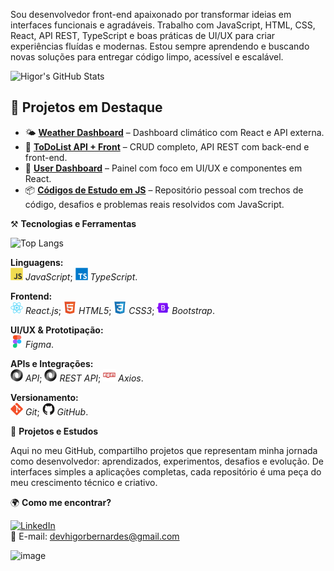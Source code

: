 Sou desenvolvedor front-end apaixonado por transformar ideias em interfaces funcionais e agradáveis. Trabalho com JavaScript, HTML, CSS, React, API REST, TypeScript e boas práticas de UI/UX para criar experiências fluídas e modernas. Estou sempre aprendendo e buscando novas soluções para entregar código limpo, acessível e escalável.

![Higor's GitHub Stats](https://github-readme-stats.vercel.app/api?username=HigorBernardesPNG&show_icons=true&theme=tokyonight)

## 🚀 Projetos em Destaque

- 🌤️ **[Weather Dashboard](https://weather-dashboard-kappa-hazel.vercel.app/)** – Dashboard climático com React e API externa.
- 🧾 **[ToDoList API + Front](https://github.com/HigorBernardesPNG/todoList)** – CRUD completo, API REST com back-end e front-end.
- 👤 **[User Dashboard](https://github.com/HigorBernardesPNG/userDashboard)** – Painel com foco em UI/UX e componentes em React.
- 📦 **[Códigos de Estudo em JS](https://github.com/HigorBernardesPNG/codigosEstudoJS)** – Repositório pessoal com trechos de código, desafios e problemas reais resolvidos com JavaScript.  

⚒️ **Tecnologias e Ferramentas**

![Top Langs](https://github-readme-stats.vercel.app/api/top-langs/?username=HigorBernardesPNG&layout=compact&theme=tokyonight)

**Linguagens:**  
<img src="https://raw.githubusercontent.com/devicons/devicon/master/icons/javascript/javascript-original.svg" width="20"/> *JavaScript*; <img src="https://raw.githubusercontent.com/devicons/devicon/master/icons/typescript/typescript-original.svg" width="20"/> *TypeScript*.

**Frontend:**  
<img src="https://raw.githubusercontent.com/devicons/devicon/master/icons/react/react-original.svg" width="20"/> *React.js*; <img src="https://raw.githubusercontent.com/devicons/devicon/master/icons/html5/html5-original.svg" width="20"/> *HTML5*; <img src="https://raw.githubusercontent.com/devicons/devicon/master/icons/css3/css3-original.svg" width="20"/> *CSS3*; <img src="https://raw.githubusercontent.com/devicons/devicon/master/icons/bootstrap/bootstrap-original.svg" width="20"/> *Bootstrap*.

**UI/UX & Prototipação:**  
<img src="https://raw.githubusercontent.com/devicons/devicon/master/icons/figma/figma-original.svg" width="20"/> *Figma*.

**APIs e Integrações:**  
<img src="https://raw.githubusercontent.com/devicons/devicon/master/icons/json/json-original.svg" width="20"/> *API*; <img src="https://raw.githubusercontent.com/devicons/devicon/master/icons/json/json-original.svg" width="20"/> *REST API*; <img src="https://raw.githubusercontent.com/devicons/devicon/master/icons/npm/npm-original-wordmark.svg" width="20"/> *Axios*.

**Versionamento:**  
<img src="https://raw.githubusercontent.com/devicons/devicon/master/icons/git/git-original.svg" width="20"/> *Git*; <img src="https://raw.githubusercontent.com/devicons/devicon/master/icons/github/github-original.svg" width="20"/> *GitHub*.


📌 **Projetos e Estudos**

Aqui no meu GitHub, compartilho projetos que representam minha jornada como desenvolvedor: aprendizados, experimentos, desafios e evolução. De interfaces simples a aplicações completas, cada repositório é uma peça do meu crescimento técnico e criativo.

🌍 **Como me encontrar?**
 
[![LinkedIn](https://img.shields.io/badge/LinkedIn-000?style=for-the-badge&logo=linkedin&logoColor=0A66C2)](https://www.linkedin.com/in/higor-bernardes-6a41b0230/)<br>
📧 E-mail: devhigorbernardes@gmail.com

![image](https://github.com/user-attachments/assets/77a3ded8-60e0-4ff3-8805-3ac2a7538027)

